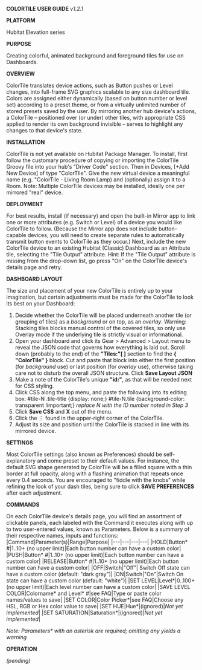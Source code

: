 **COLORTILE USER GUIDE** _v1.2.1_

**PLATFORM** 

Hubitat Elevation series

**PURPOSE** 

Creating colorful, animated background and foreground tiles for use on Dashboards.

**OVERVIEW** 

ColorTile translates device actions, such as Button pushes or Level changes, into full-frame SVG graphics scalable to any size dashboard tile. Colors are assigned either dynamically (based on button number or level set) according to a preset theme, or from a virtually unlimited number of stored presets saved by the user. By mirroring another hub device's actions, a ColorTile – positioned over (or under) other tiles, with appropriate CSS applied to render its own background invisible – serves to highlight any changes to that device's state.

**INSTALLATION**

ColorTile is not yet available on Hubitat Package Manager. To install, first follow the customary procedure of copying or importing the ColorTile Groovy file into your hub's "Driver Code" section. Then in Devices, [+Add New Device] of type "ColorTIle". Give the new virtual device a meaningful name (e.g. "ColorTile - Living Room Lamp) and (optionally) assign it to a Room.
Note: Multiple ColorTile devices may be installed, ideally one per mirrored "real" device.

**DEPLOYMENT**

For best results, install (if necessary) and open the built-in Mirror app to link one or more attributes (e.g. Switch or Level) of a device you would like ColorTile to follow. (Because the Mirror app does not include button-capable devices, you will need to create separate rules to automatically transmit button events to ColorTile as they occur.)
Next, include the new ColorTile device to an existing Hubitat (Classic) Dashboard as an Attribute tile, selecting the "Tile Output" attribute. Hint: If the "Tile Output" attribute is missing from the drop-down list, go press "On" on the ColorTile device's details page and retry.

**DASHBOARD LAYOUT**

The size and placement of your new ColorTile is entirely up to your imagination, but certain adjustments must be made for the ColorTile to look its best on your Dashboard:
1. Decide whether the ColorTile will be placed underneath another tile (or grouping of tiles) as a _background_ or on top, as an _overlay_. Warning: Stacking tiles blocks manual control of the covered tiles, so only use Overlay mode if the underlying tile is strictly visual or informational.
2. Open your dashboard and click its Gear > Advanced > Layout menu to reveal the JSON code that governs how everything is laid out. Scroll down (probably to the end) of the **"Tiles:"[ ]** section to find the **{ "ColorTile" }** block. Cut and paste that block into either the first position (for _background_ use) or last position (for _overlay_ use), otherwise taking care not to disturb the overall JSON structure. Click **Save Layout JSON**
3. Make a note of the ColorTile's unique **"id:"**, as that will be needed next for CSS styling.
4. Click CSS along the top menu, and paste the following into its editing box:
    #tile-N .tile-title {display: none;}
    #tile-N.tile {background-color: transparent !important;}
    _replace N with the ID number noted in Step 3_
5. Click **Save CSS** and **X** out of the menu.
6. Click the ⋮ found in the upper-right corner of the ColorTile.
7. Adjust its size and position until the ColorTile is stacked in line with its mirrored device.

**SETTINGS**

Most ColorTile settings (also known as Preferences) should be self-explanatory and come preset to their default values. For instance, the default SVG shape generated by ColorTile will be a filled square with a thin border at full opacity, along with a flashing animation that repeats once every 0.4 seconds. You are encouraged to "fiddle with the knobs" while refining the look of your dash tiles, being sure to click **SAVE PREFERENCES** after each adjustment.

**COMMANDS**

On each ColorTile device's details page, you will find an assortment of clickable panels, each labeled with the Command it executes along with up to two user-entered values, known as Parameters. Below is a summary of their respective names, inputs and functions:
  |Command|Parameter(s)|Range|Purpose|
  |---|---|---|---|
  |HOLD|Button* #|1..10+ (no upper limit)|Each button number can have a custom color|
  |PUSH|Button* #|1..10+ (no upper limit)|Each button number can have a custom color|
  |RELEASE|Button* #|1..10+ (no upper limit)|Each button number can have a custom color|
  |OFF|Switch|"Off"| Switch Off state can have a custom color (default: "dark gray")|
  |ON|Switch|"On"|Switch On state can have a custom color (default: "white")|
  |SET LEVEL|Level*|0..100+ (no upper limit)|Each level number can have a custom color|
  |SAVE LEVEL COLOR|Colorname* and Level* #|see FAQ|Type or paste color names/values to save|
  |SET COLOR|Color Picker*|see FAQ|Choose any HSL, RGB or Hex color value to save|
  |SET HUE|Hue*|(ignored)|_Not yet implemented_|
  |SET SATURATION|Saturation*|(ignored)|_Not yet implemented_|
  
  _Note: Parameters* with an asterisk are required; omitting any yields a warning_

**OPERATION**

_(pending)_
